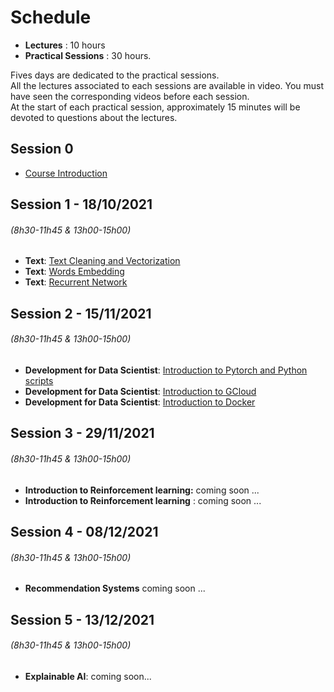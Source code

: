 # Schedule

* **Lectures** : 10 hours
* **Practical Sessions** : 30 hours.

Fives days are dedicated to the practical sessions.  
All the lectures associated to each sessions are available in video.  You must have seen the corresponding videos before each session.  
At the start of each practical session, approximately 15 minutes will be devoted to questions about the lectures.  

<!-- ## Session 0  

*   [Course Introduction](introduction.md) 
*   [Github Reminder](git_intro.md)


## Session 1 - 18/10/2021 

   - **Text**: [Text Cleaning and Vectorization](text1.md)
   - **Text**: [Words Embedding](text2.md)
        
## Session 2 - 08/11/2021 

   - **Text**: [Recurrent Network](text3.md)
   - **Development for Data Scientist**: [Virtual environments, Github Repositories and Scripts](dev.md)

## Session 3 - 15/11/2021 

   - **Development for Data Scientist**: [Introduction to Google Cloud](gcloud.md)  
   - **Development for Data Scientist**: [Introduction to Docker](docker.md)
   
## Session 4 - 29/11/2021  

   * **Introduction to deep Reinforcement learning:** [Q-learning](q_learning.md)

## Session 5 - 13/12/2021

* **Introduction to deep Reinforcement learning** : [Policy Gradient](policy_gradient.md)  
* **Recommendation Systems** [Recommender systems](rec_sys.md)  -->
        

## Session 0  

*   [Course Introduction](introduction.md) 
<!-- *   [Github Reminder](git_intro.md) -->


## Session 1 - 18/10/2021
###### (8h30-11h45 & 13h00-15h00)
   - **Text**: [Text Cleaning and Vectorization](text1.md)
   - **Text**: [Words Embedding](text2.md)
   - **Text**: [Recurrent Network](text3.md)
        
<!-- ## Session 2 - 15/11/2021
###### (8h30-11h45 & 13h00-15h00)

   - **Introduction to Pytorch**: comming soon ...
   - **Development for Data Scientist**: [Virtual environments, Github Repositories and Scripts](dev.md)
   - **Development for Data Scientist**: [Introduction to Google Cloud](gcloud.md)  
   - **Development for Data Scientist**: [Introduction to Docker](docker.md)

## Session 3 - 29/11/2021
###### (8h30-11h45 & 13h00-15h00)
   * **Introduction to Reinforcement learning:** [Q-learning](q_learning.md)
   * **Introduction to Reinforcement learning** : [Policy Gradient](policy_gradient.md)
   
## Session 4 - 08/12/2021
###### (8h30-11h45 & 13h00-15h00)

   * **Recommendation Systems** [Recommender systems](rec_sys.md) 

## Session 5 - 13/12/2021
###### (8h30-11h45 & 13h00-15h00)
   * **Explainable AI**: comming soon... -->

## Session 2 - 15/11/2021
###### (8h30-11h45 & 13h00-15h00)

   - **Development for Data Scientist**: [Introduction to Pytorch and Python scripts](dev.md)
   - **Development for Data Scientist**: [Introduction to GCloud](gcloud.md)
   - **Development for Data Scientist**: [Introduction to Docker](docker.md)

## Session 3 - 29/11/2021
###### (8h30-11h45 & 13h00-15h00)
   * **Introduction to Reinforcement learning:** coming soon ...
   * **Introduction to Reinforcement learning** : coming soon ...
   
## Session 4 - 08/12/2021
###### (8h30-11h45 & 13h00-15h00)

   * **Recommendation Systems** coming soon ...

## Session 5 - 13/12/2021
###### (8h30-11h45 & 13h00-15h00)
   * **Explainable AI**: coming soon...